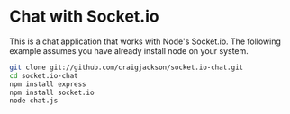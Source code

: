 # Chat with Socket.io

This is a chat application that works with Node's Socket.io. The following
example assumes you have already install node on your system.

```bash
git clone git://github.com/craigjackson/socket.io-chat.git
cd socket.io-chat
npm install express
npm install socket.io
node chat.js
```

